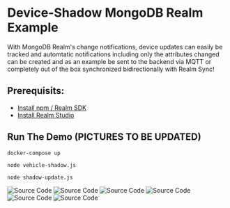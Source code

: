 # Device-Shadow MongoDB Realm Example

With MongoDB Realm's change notifications, device updates can easily be tracked and automtatic notifications including only the attributes changed can be created and as an example be sent to the backend via MQTT or completely out of the box synchronized bidirectionally with Realm Sync!

## Prerequisits:
* [Install npm / Realm SDK](https://docs.mongodb.com/realm/sdk/node/)
* [Install Realm Studio](https://docs.mongodb.com/realm/studio/)


## Run The Demo (PICTURES TO BE UPDATED)

```docker-compose up```

```node vehicle-shadow.js```

```node shadow-update.js```


![Source Code](/media/0_VisualStudio_SourceCode.png)
![Source Code](/media/1_RealmStudio_Empty.png)
![Source Code](/media/2_Shell_StartApp.png)
![Source Code](/media/3_RealmStudio_CarCreated.png)
![Source Code](/media/4_RealmStudio_CarModified.png)
![Source Code](/media/5_Shell_ChangeModifications.png)

